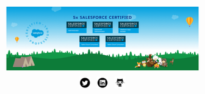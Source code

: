 <p align="center">
  <img src="https://raw.githubusercontent.com/salesforceHarding/salesforceHarding/master/readme_header.png" title="salesforceHarding's Certifications">
</p>

<p align='center'>
  <a href="https://twitter.com/sforceHarding"><img height="30" src="https://raw.githubusercontent.com/salesforceHarding/salesforceHarding/master/icons/twitter.png?raw=true"></a>
  &nbsp;&nbsp;
  <a href="https://www.linkedin.com/in/salesforceharding/"><img height="30" src="https://raw.githubusercontent.com/salesforceHarding/salesforceHarding/master/icons/linkedin.png?raw=true"></a>
  &nbsp;&nbsp;
  <a href=""><img height="30" src="https://raw.githubusercontent.com/salesforceHarding/salesforceHarding/master/icons/github.png"></a>
</p>
